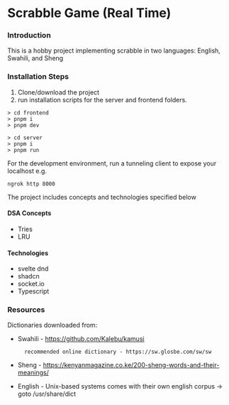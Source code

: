 # Scrabble Game (Real Time)
### Introduction

This is a hobby project implementing scrabble in two languages: English, Swahili, and Sheng

### Installation Steps
1.  Clone/download the project
2. run installation scripts for the server and frontend folders. 
```
> cd frontend
> pnpm i
> pnpm dev
```

```
> cd server
> pnpm i
> pnpm run
```

For the development environment, run a tunneling client to expose your localhost e.g.

```
ngrok http 8000
```

The project includes concepts and technologies specified below


#### DSA Concepts
- Tries
- LRU

#### Technologies
- svelte dnd
- shadcn
- socket.io
- Typescript

### Resources

Dictionaries downloaded from:

- Swahili - https://github.com/Kalebu/kamusi

        recommended online dictionary - https://sw.glosbe.com/sw/sw

- Sheng -  https://kenyanmagazine.co.ke/200-sheng-words-and-their-meanings/

- English - Unix-based systems comes with their own english corpus -> goto /usr/share/dict


